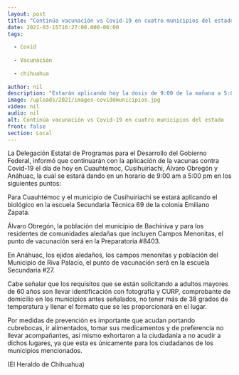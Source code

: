 ```yaml
---
layout: post
title: "Continúa vacunación vs Covid-19 en cuatro municipios del estado"
date: 2021-03-15T16:27:00.000-06:00
tags:
  
  - Covid
  
  - Vacunación
  
  - chihuahua
  
author: nil
description: "Estarán aplicando hoy la dosis de 9:00 de la mañana a 5:00 de la tarde, en Cuauhtémoc, Cusihuiriachi, Álvaro Obregón y Anáhuac"
image: /uploads/2021/images-coviddmunicipios.jpg
video: nil
audio: nil
alt: Continúa vacunación vs Covid-19 en cuatro municipios del estado
front: false
section: Local
---
```


La Delegación Estatal de Programas para el Desarrollo del Gobierno Federal, informó que continuarán con la aplicación de la vacunas contra Covid-19 el día de hoy en Cuauhtémoc, Cusihuiriachi, Álvaro Obregón y Anáhuac, la cual se estará dando en un horario de 9:00 am a 5:00 pm en los siguientes puntos:

Para Cuauhtémoc y el municipio de Cusihuiriachi se estará aplicando el biológico en la escuela Secundaria Técnica 69 de la colonia Emiliano Zapata.

Álvaro Obregón, la población del municipio de Bachíniva y para los residentes de comunidades aledañas que incluyen Campos Menonitas, el punto de vacunación será en la Preparatoria #8403.

En Anáhuac, los ejidos aledaños, los campos menonitas y población del Municipio de Riva Palacio, el punto de vacunación será en la escuela Secundaria #27.

Cabe señalar que los requisitos que se están solicitando a adultos mayores de 60 años son llevar identificación con fotografía y CURP, comprobante de domicilio en los municipios antes señalados, no tener más de 38 grados de temperatura y llenar el formato que se les proporcionará en el lugar.

Por medidas de prevención es importante que acudan portando cubrebocas, ir alimentados, tomar sus medicamentos y de preferencia no llevar acompañantes, así mismo exhortaron a la ciudadanía a no acudir a dichos lugares, ya que esta es únicamente para los ciudadanos de los municipios mencionados.

(El Heraldo de Chihuahua)